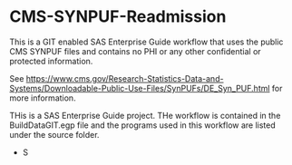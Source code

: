 # CMS-SYNPUF-Readmission
This is a GIT enabled SAS Enterprise Guide workflow that uses the public CMS SYNPUF files and contains no PHI or any other confidential or protected information. 

See https://www.cms.gov/Research-Statistics-Data-and-Systems/Downloadable-Public-Use-Files/SynPUFs/DE_Syn_PUF.html for more information.

THis is a SAS Enterprise Guide project. THe workflow is contained in the BuildDataGIT.egp file and the programs used in this workflow are listed under the source folder.

- S
